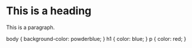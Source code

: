 <html>
<head>
  <link rel="stylesheet" href="styles.css">
</head>
<body>

<h1>This is a heading</h1>
<p>This is a paragraph.</p>

</body>
</html>
body {
  background-color: powderblue;
}
h1 {
  color: blue;
}
p {
  color: red;
}
